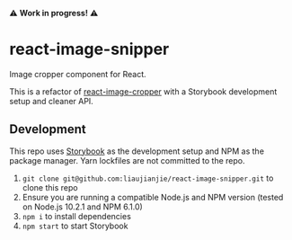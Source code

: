 ⚠️ **Work in progress!** ⚠️

# react-image-snipper

Image cropper component for React.

This is a refactor of [react-image-cropper](https://github.com/jerryshew/react-image-cropper) with a Storybook development setup and cleaner API.

## Development

This repo uses [Storybook](https://storybook.js.org/) as the development setup and NPM as the package manager. Yarn lockfiles are not committed to the repo.

1. `git clone git@github.com:liaujianjie/react-image-snipper.git` to clone this repo
2. Ensure you are running a compatible Node.js and NPM version (tested on Node.js 10.2.1 and NPM 6.1.0)
3. `npm i` to install dependencies
4. `npm start` to start Storybook
